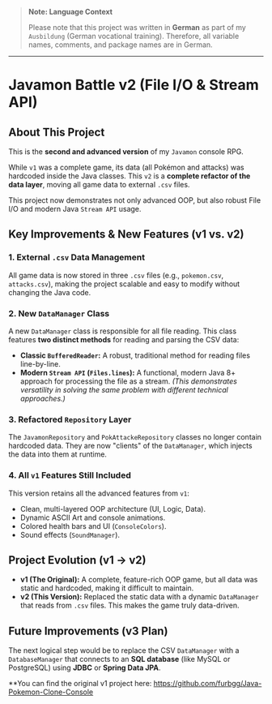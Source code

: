 > **Note: Language Context**
>
> Please note that this project was written in **German** as part of my `Ausbildung` (German vocational training). Therefore, all variable names, comments, and package names are in German.

---

# Javamon Battle v2 (File I/O & Stream API)

## About This Project

This is the **second and advanced version** of my `Javamon` console RPG.

While `v1` was a complete game, its data (all Pokémon and attacks) was hardcoded inside the Java classes. This `v2` is a **complete refactor of the data layer**, moving all game data to external `.csv` files.

This project now demonstrates not only advanced OOP, but also robust File I/O and modern Java `Stream API` usage.

## Key Improvements & New Features (v1 vs. v2)

### 1. External `.csv` Data Management
All game data is now stored in three `.csv` files (e.g., `pokemon.csv`, `attacks.csv`), making the project scalable and easy to modify without changing the Java code.

### 2. New `DataManager` Class
A new `DataManager` class is responsible for all file reading. This class features **two distinct methods** for reading and parsing the CSV data:
* **Classic `BufferedReader`:** A robust, traditional method for reading files line-by-line.
* **Modern `Stream API` (`Files.lines`):** A functional, modern Java 8+ approach for processing the file as a stream.
*(This demonstrates versatility in solving the same problem with different technical approaches.)*

### 3. Refactored `Repository` Layer
The `JavamonRepository` and `PokAttackeRepository` classes no longer contain hardcoded data. They are now "clients" of the `DataManager`, which injects the data into them at runtime.

### 4. All `v1` Features Still Included
This version retains all the advanced features from `v1`:
* Clean, multi-layered OOP architecture (UI, Logic, Data).
* Dynamic ASCII Art and console animations.
* Colored health bars and UI (`ConsoleColors`).
* Sound effects (`SoundManager`).

## Project Evolution (v1 -> v2)

* **v1 (The Original):** A complete, feature-rich OOP game, but all data was static and hardcoded, making it difficult to maintain.
* **v2 (This Version):** Replaced the static data with a dynamic `DataManager` that reads from `.csv` files. This makes the game truly data-driven.

## Future Improvements (v3 Plan)

The next logical step would be to replace the CSV `DataManager` with a `DatabaseManager` that connects to an **SQL database** (like MySQL or PostgreSQL) using **JDBC** or **Spring Data JPA**.

**You can find the original v1 project here: https://github.com/furbgg/Java-Pokemon-Clone-Console
